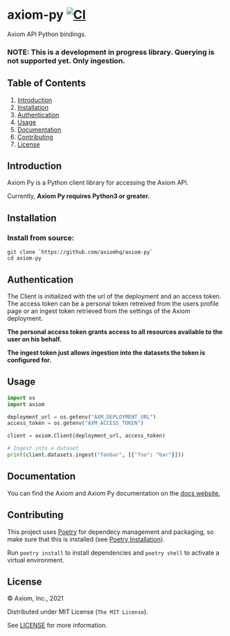 # axiom-py [![CI](https://github.com/axiomhq/axiom-py/actions/workflows/ci.yml/badge.svg)](https://github.com/axiomhq/axiom-py/actions/workflows/ci.yml)

Axiom API Python bindings.

### NOTE: This is a development in progress library. Querying is not supported yet. Only ingestion.

## Table of Contents

1. [Introduction](#introduction)
1. [Installation](#installation)
1. [Authentication](#authentication)
1. [Usage](#usage)
1. [Documentation](#documentation)
1. [Contributing](#contributing)
1. [License](#license)

## Introduction

Axiom Py is a Python client library for accessing the Axiom API.

Currently, **Axiom Py requires Python3 or greater.**


## Installation

### Install from source:

```
git clone `https://github.com/axiomhq/axiom-py`
cd axiom-py
```
## Authentication

The Client is initialized with the url of the deployment and an access token. The access token can be a personal token retreived from the users profile page or an ingest token retrieved from the settings of the Axiom deployment.

**The personal access token grants access to all resources available to the user on his behalf.**

**The ingest token just allows ingestion into the datasets the token is configured for.**

## Usage

```py
import os
import axiom

deployment_url = os.getenv("AXM_DEPLOYMENT_URL")
access_token = os.getenv("AXM_ACCESS_TOKEN")

client = axiom.Client(deployment_url, access_token)

# Ingest into a dataset
print(client.datasets.ingest("foobar", [{"foo": "bar"}]))
```

## Documentation 

You can find the Axiom and Axiom Py documentation on the [docs website.](https://docs.axiom.co/)

## Contributing

This project uses [Poetry](https://python-poetry.org) for dependecy management
and packaging, so make sure that this is installed (see [Poetry Installation](https://python-poetry.org/docs/#installation)).

Run `poetry install` to install dependencies and `poetry shell` to activate a
virtual environment.

## License

&copy; Axiom, Inc., 2021

Distributed under MIT License (`The MIT License`).

See [LICENSE](LICENSE) for more information.
